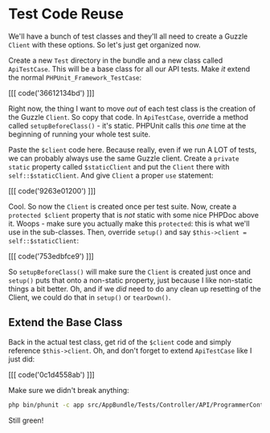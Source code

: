 # Test Code Reuse

We'll have a bunch of test classes and they'll all need to create a Guzzle
`Client` with these options. So let's just get organized now.

Create a new `Test` directory in the bundle and a new class called `ApiTestCase`.
This will be a base class for all our API tests. Make *it* extend the normal
`PHPUnit_Framework_TestCase`:

[[[ code('36612134bd') ]]]

Right now, the thing I want to move *out* of each test class is the creation
of the Guzzle `Client`. So copy that code. In `ApiTestCase`, override a method
called `setupBeforeClass()` - it's static. PHPUnit calls this *one* time
at the beginning of running your whole test suite.

Paste the `$client` code here. Because really, even if we run A LOT of tests,
we can probably always use the same Guzzle client. Create a `private static`
property called `$staticClient` and put the `Client` there with `self::$staticClient`.
And give `Client` a proper `use` statement:

[[[ code('9263e01200') ]]]

Cool. So now the `Client` is created once per test suite. Now, create a
`protected $client` property that is *not* static with some nice PHPDoc above
it. Woops - make sure you actually make this `protected`: this is what we'll
use in the sub-classes. Then, override `setup()` and say
`$this->client = self::$staticClient`:

[[[ code('753edbfce9') ]]]

So `setupBeforeClass()` will make sure the `Client` is created just once
and `setup()` puts that onto a non-static property, just because I like non-static
things a bit better. Oh, and if we *did* need to do any clean up resetting
of the Client, we could do that in `setup()` or `tearDown()`.

## Extend the Base Class

Back in the actual test class, get rid of the `$client` code and simply reference
`$this->client`. Oh, and don't forget to extend `ApiTestCase` like I just
did:

[[[ code('0c1d4558ab') ]]]

Make sure we didn't break anything:

```bash
php bin/phunit -c app src/AppBundle/Tests/Controller/API/ProgrammerControllerTest.php
```

Still green!
